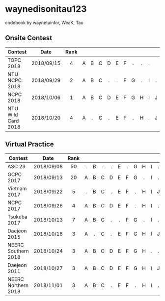 waynedisonitau123
================

codebook by waynetuinfor, WeaK, Tau

## Onsite Contest
| Contest                   | Date          | Rank |   |   |   |   |   |   |   |   |   |   |   |   |   |   |   |
| --------------------------|:-------------:|:----:|:-:|:-:|:-:|:-:|:-:|:-:|:-:|:-:|:-:|:-:|:-:|:-:|:-:|:-:|:-:|
| TOPC 2018                 | 2018/09/15    |   4  | A | B | C | D | E | F | . | . | . |
| NTU NCPC 2018             | 2018/09/29    |   2  | A | B | C | . | . | F | G | . | I | . | 
| NCPC 2018                 | 2018/10/06    |   1  | A | B | C | D | E | F | G | H | I | J | . | . | M | . | O |
| NTU Wild Card 2018        | 2018/10/20    |   4  | A | . | C | . | E | F | . | H | . | J |


## Virtual Practice
| Contest                   | Date          | Rank |   |   |   |   |   |   |   |   |   |   |   |   |   |
| --------------------------|:-------------:|:----:|:-:|:-:|:-:|:-:|:-:|:-:|:-:|:-:|:-:|:-:|:-:|:-:|:-:|
| ASC 23                    | 2018/09/08    |  50  | . | B | . | . | E | . | G | H | I | . |
| GCPC 2017                 | 2018/09/13    |  20  | A | B | C | D | E | F | G | . | I | . | K |
| Vietnam 2017              | 2018/09/22    |   5  | . | B | C | . | E | F | . | H | I | J | . | . |
| NCPC 2017                 | 2018/09/26    |   4  | A | B | C | D | E | F | . | H | I | . | . | . |
| Tsukuba 2017              | 2018/10/13    |   7  | A | B | C | . | . | F | G | . | I | . | . |
| Daejeon 2015              | 2018/10/18    |   3  | A | . | C | . | E | F | G | H | I | J | K | L |
| NEERC Southern 2018       | 2018/10/24    |   3  | A | B | C | D | E | F | G | H | . | . | K | . | . |
| Daejeon 2011              | 2018/10/27    |   3  | A | B | C | D | E | F | G | H | I | J | . | L |
| NEERC Northern 2018       | 2018/11/01    |   3  | A | B | C | . | E | F | . | H | I | . | K | L |

